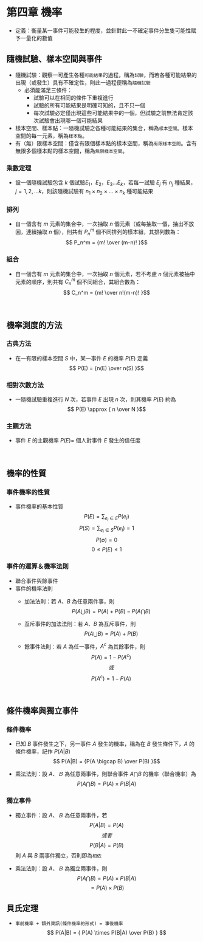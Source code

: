 # 第四章 機率
* 定義：衡量某一事件可能發生的程度，並針對此一不確定事件分生隻可能性賦予一量化的數值

## 隨機試驗、樣本空間與事件
* 隨機試驗：觀察一可產生各種`可能結果`的過程，稱為`試驗`，而若各種可能結果的出現（或發生）具有不確定性，則此一過程便稱為`隨機試驗`
   * 必須能滿足三條件：
        * 試驗可以在相同的條件下重複進行
        * 試驗的所有可能結果是明確可知的，且不只一個
        * 每次試驗必定僅出現這些可能結果中的一個，但試驗之前無法肯定該次試驗會出現哪一個可能結果
* 樣本空間、樣本點：一隨機試驗之各種可能結果的集合，稱為`樣本空間`。樣本空間的每一元素，稱為`樣本點`。
* 有（無）限樣本空間：僅含有限個樣本點的樣本空間，稱為`有限樣本空間`。含有無限多個樣本點的樣本空間，稱為`無限樣本空間`。

### 乘數定理
* 設一個隨機試驗包含 $k$ 個試驗$E_1$，$E_2$，$E_3$...$E_k$，若每一試驗 $E_j$ 有 $n_j$ 種結果，$j=1,2,...k$，則該隨機試驗有 $n_1 \times n_2 \times ... \times n_k$ 種可能結果

### 排列
* 自一個含有 $m$ 元素的集合中，一次抽取 $n$ 個元素（或每抽取一個，抽出不放回，連續抽取 $n$ 個），則共有 $P_n^m$ 個不同排列的樣本組，其排列數為：
$$ P_n^m = {m! \over (m-n)! }$$

### 組合
* 自一個含有 $m$ 元素的集合中，一次抽取 $n$ 個元素，若不考慮 $n$ 個元素被抽中元素的順序，則共有 $C_n^m$ 個不同組合，其組合數為：
$$ C_n^m = {m! \over n!(m-n)! }$$

<br>

## 機率測度的方法

### 古典方法
* 在一有限的樣本空間 $S$ 中，某一事件 $E$ 的機率 $P(E)$ 定義
$$ P(E) = {n(E) \over n(S) }$$ 

### 相對次數方法
* 一隨機試驗重複進行 $N$ 次，若事件 $E$ 出現 $n$ 次，則其機率 $P(E)$ 約為
$$ P(E) \approx { n \over N }$$ 

### 主觀方法
* 事件 $E$ 的主觀機率 $P(E) =$ 個人對事件 $E$ 發生的信任度

<br>

## 機率的性質

### 事件機率的性質
* 事件機率的基本性質
$$ P(E) = \sum_{e_i \in E} P(e_i) $$ 
$$ P(S) = \sum_{e_i \in S} P(e_i) = 1$$ 
$$ P( \emptyset ) = 0 $$ 
$$ 0 \leq  P(E) \leq 1 $$ 

### 事件的運算＆機率法則
  * 聯合事件與餘事件
  * 事件的機率法則
     * 加法法則：若 $A、B$ 為任意兩件事，則
		$$P(A \bigcup B) = P(A) + P(B) - P(A \bigcap B)$$

     * 互斥事件的加法法則：若 $A、B$ 為互斥事件，則
		$$P(A \bigcup B) = P(A) + P(B)$$

     * 餘事件法則：若 $A$ 為任一事件，$A^c$ 為其餘事件，則
		$$P(A) = 1 - P(A^c)$$
		$$ 或 $$
		$$P(A^c) = 1 - P(A)$$

<br>

## 條件機率與獨立事件
### 條件機率
* 已知 $B$ 事件發生之下，另一事件 $A$ 發生的機率，稱為在 $B$ 發生條件下，$A$ 的條件機率，記作 $P(A|B)$
$$ P(A|B) =  {P(A \bigcap B) \over P(B)  }$$

* 乘法法則：設 $A、Ｂ$ 為任意兩事件，則聯合事件 $A \bigcap B$ 的機率（聯合機率）為
$$ P(A \bigcap B) =  { P(A) \times P(B|A)  }$$

### 獨立事件
* 獨立事件：設 $A、Ｂ$ 為任意兩事件，若 
$$ P(A|B) =  P(A) $$
$$ 或者 $$
$$ P(B|A) =  P(B) $$
則 $A$ 與 $B$ 兩事件獨立，否則即為`相依`

* 乘法法則：設 $A、Ｂ$ 為獨立兩事件，則
$$ P(A \bigcap B) =  P(A) \times P(B|A) $$
$$ =  P(A) \times P(B) $$

## 貝氏定理
* `事前機率 + 額外資訊(條件機率的形式) = 事後機率`
$$ P(A|B)  = { P(A) \times P(B|A)  \over P(B) } $$

